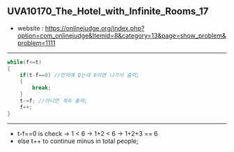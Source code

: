## UVA10170_The_Hotel_with_Infinite_Rooms_17
+ website : https://onlinejudge.org/index.php?option=com_onlinejudge&Itemid=8&category=13&page=show_problem&problem=1111
------
```c++
while(f<=t)  
{
	if(t-f==0) //만약에 Q는데 0이면 나가서 출력; 
	{
		break;
	}
	t-=f; //아니면 계속 출력; 
	f++;
}
```
------
+ t-f==0 is check -> 1 < 6 -> 1+2 < 6 -> 1+2+3 == 6
+ else t++ to continue minus in total people;
